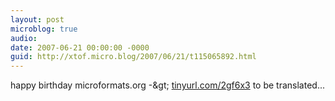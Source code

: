 ```yaml
---
layout: post
microblog: true
audio: 
date: 2007-06-21 00:00:00 -0000
guid: http://xtof.micro.blog/2007/06/21/t115065892.html
---
```

happy birthday microformats.org -&amp;gt; [tinyurl.com/2gf6x3](http://tinyurl.com/2gf6x3) to be translated...
